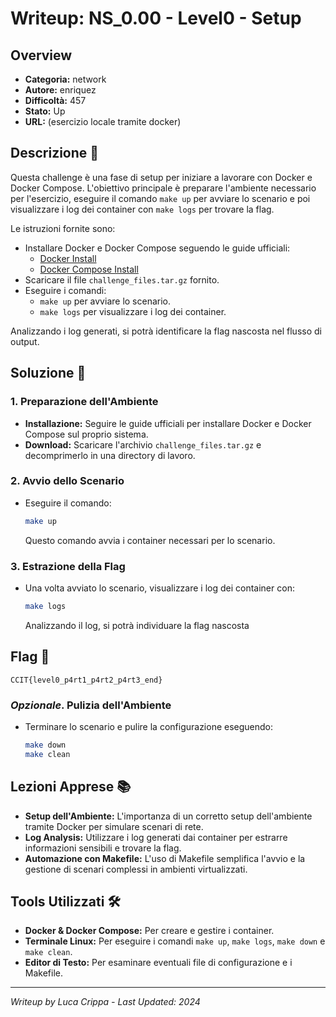 # Writeup: NS_0.00 - Level0 - Setup

## Overview
- **Categoria:** network
- **Autore:** enriquez
- **Difficoltà:** 457
- **Stato:** Up
- **URL:** (esercizio locale tramite docker)

## Descrizione 📝
Questa challenge è una fase di setup per iniziare a lavorare con Docker e Docker Compose. L'obiettivo principale è preparare l'ambiente necessario per l'esercizio, eseguire il comando `make up` per avviare lo scenario e poi visualizzare i log dei container con `make logs` per trovare la flag.

Le istruzioni fornite sono:
- Installare Docker e Docker Compose seguendo le guide ufficiali:
  - [Docker Install](https://docs.docker.com/engine/install/)
  - [Docker Compose Install](https://docs.docker.com/compose/install/)
- Scaricare il file `challenge_files.tar.gz` fornito.
- Eseguire i comandi:
  - `make up` per avviare lo scenario.
  - `make logs` per visualizzare i log dei container.

Analizzando i log generati, si potrà identificare la flag nascosta nel flusso di output.

## Soluzione 🎯

### 1. Preparazione dell'Ambiente
- **Installazione:** Seguire le guide ufficiali per installare Docker e Docker Compose sul proprio sistema.
- **Download:** Scaricare l'archivio `challenge_files.tar.gz` e decomprimerlo in una directory di lavoro.

### 2. Avvio dello Scenario
- Eseguire il comando:
  ```bash
  make up
  ```
  Questo comando avvia i container necessari per lo scenario.

### 3. Estrazione della Flag
- Una volta avviato lo scenario, visualizzare i log dei container con:
  ```bash
  make logs
  ```
  Analizzando il log, si potrà individuare la flag nascosta

## Flag 🏁
```
CCIT{level0_p4rt1_p4rt2_p4rt3_end}
```

### *Opzionale*. Pulizia dell'Ambiente
- Terminare lo scenario e pulire la configurazione eseguendo:
  ```bash
  make down
  make clean
  ```

## Lezioni Apprese 📚
- **Setup dell'Ambiente:** L'importanza di un corretto setup dell'ambiente tramite Docker per simulare scenari di rete.
- **Log Analysis:** Utilizzare i log generati dai container per estrarre informazioni sensibili e trovare la flag.
- **Automazione con Makefile:** L'uso di Makefile semplifica l'avvio e la gestione di scenari complessi in ambienti virtualizzati.

## Tools Utilizzati 🛠️
- **Docker & Docker Compose:** Per creare e gestire i container.
- **Terminale Linux:** Per eseguire i comandi `make up`, `make logs`, `make down` e `make clean`.
- **Editor di Testo:** Per esaminare eventuali file di configurazione e i Makefile.

---

*Writeup by Luca Crippa - Last Updated: 2024*

